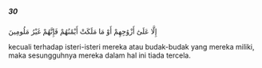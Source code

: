 ##### 30

<span class="ayah">إِلَّا عَلَىٰٓ أَزْوَٰجِهِمْ أَوْ مَا مَلَكَتْ أَيْمَٰنُهُمْ فَإِنَّهُمْ غَيْرُ مَلُومِينَ</span>

<span class="ayah_translation">kecuali terhadap isteri-isteri mereka atau budak-budak yang mereka miliki, maka sesungguhnya mereka dalam hal ini tiada tercela.</span>
